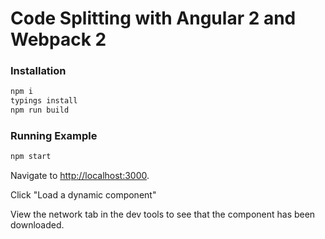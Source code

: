 # Code Splitting with Angular 2 and Webpack 2

### Installation
```bash
npm i
typings install
npm run build
```

### Running Example

```bash
npm start
```

Navigate to [http://localhost:3000](http://localhost:3000).

Click "Load a dynamic component"

View the network tab in the dev tools to see that the component has been downloaded.
